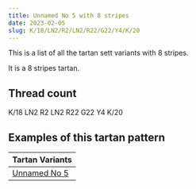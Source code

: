 ```yaml
---
title: Unnamed No 5 with 8 stripes
date: 2023-02-05
slug: K/18/LN2/R2/LN2/R22/G22/Y4/K/20
---
```

This is a list of all the tartan sett variants with 8 stripes.

It is a 8 stripes tartan.


## Thread count
K/18 LN2 R2 LN2 R22 G22 Y4 K/20

## Examples of this tartan pattern

| Tartan Variants |
|---------------|
| [Unnamed No 5](/variants/k/18/ln2/r2/ln2/r22/g22/y4/k/20-g008000-k000000-lne0e0e0-rc00000-yf0c000)||
